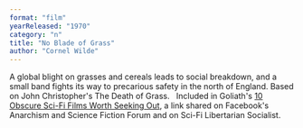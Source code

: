 ```yaml
---
format: "film"
yearReleased: "1970"
category: "n"
title: "No Blade of Grass"
author: "Cornel Wilde"
---
```

 A global blight on grasses and cereals leads to social breakdown,  and a small band fights its way to precarious safety in the north of  England. Based on John Christopher's The Death of Grass.
  
 Included in Goliath's <a href="http://www.goliath.com/movies/10-obscure-sci-fi-films-worth-seeking-out/"> 10 Obscure Sci-Fi Films Worth Seeking Out</a>, a link shared on  Facebook's Anarchism and Science Fiction Forum and on Sci-Fi  Libertarian Socialist.